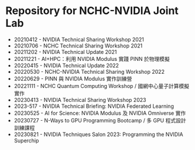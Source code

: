# Repository for NCHC-NVIDIA Joint Lab

  - 20210412 - NVIDIA Technical Sharing Workshop 2021
  - 20210706 - NCHC Technical Sharing Workshop 2021
  - 20211202 - NVIDIA Technical Update 2021
  - 20211221 - AI+HPC：利用 NVIDIA Modulus 實踐 PINN 於物理模擬
  - 20220415 - NVIDIA Technical Update 2022
  - 20220530 - NCHC-NVIDIA Technical Sharing Workshop 2022
  - 20220629 - PINN 與 NVIDIA Modulus 實作訓練營
  - 20221111 - NCHC Quantum Computing Workshop / 國網中心量子計算模擬實作
  - 20230413 - NVIDIA Technical Sharing Workshop 2023
  - 2023-517 - NVIDIA Technical Briefing: NVIDIA Federated Learning
  - 20230525 - AI for Science: NVIDIA Modulus 及 NVIDIA Omniverse 實作
  - 20230727 - N-Ways to GPU Programming Bootcamp / 多 GPU 程式設計訓練課程
  - 20230821 - NVIDIA Techniques Salon 2023: Programming the NVIDIA Superchip

<!--
  vim:ft=markdown et wrap sw=4 sts=4:
  --
